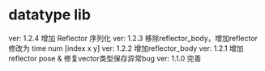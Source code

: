 # datatype lib

ver: 1.2.4 增加 Reflector 序列化
ver: 1.2.3 移除reflector_body，增加reflector 修改为 time num [index x y]
ver: 1.2.2 增加reflector_body
ver: 1.2.1 增加reflector pose & 修复vector类型保存异常bug
ver: 1.1.0 完善

